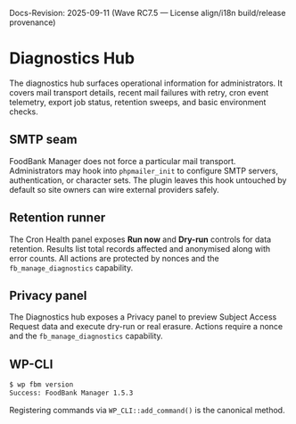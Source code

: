 Docs-Revision: 2025-09-11 (Wave RC7.5 — License align/i18n build/release provenance)
# Diagnostics Hub

The diagnostics hub surfaces operational information for administrators. It
covers mail transport details, recent mail failures with retry, cron event
telemetry, export job status, retention sweeps, and basic environment checks.

## SMTP seam

FoodBank Manager does not force a particular mail transport. Administrators may
hook into `phpmailer_init` to configure SMTP servers, authentication, or
character sets. The plugin leaves this hook untouched by default so site owners
can wire external providers safely.

## Retention runner

The Cron Health panel exposes **Run now** and **Dry-run** controls for data
retention. Results list total records affected and anonymised along with error
counts. All actions are protected by nonces and the `fb_manage_diagnostics`
capability.

## Privacy panel
The Diagnostics hub exposes a Privacy panel to preview Subject Access Request data and execute dry-run or real erasure. Actions require a nonce and the `fb_manage_diagnostics` capability.

## WP-CLI

```bash
$ wp fbm version
Success: FoodBank Manager 1.5.3
```

Registering commands via `WP_CLI::add_command()` is the canonical method.
